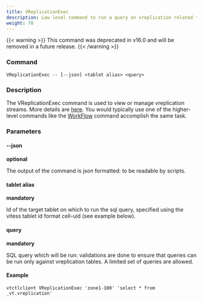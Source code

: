 ```yaml
---
title: VReplicationExec
description: Low level command to run a query on vreplication related tables
weight: 70
---
```


{{< warning >}}
This command was deprecated in v16.0 and will be removed in a future release.
{{< /warning >}}

### Command

```
VReplicationExec -- [--json] <tablet alias> <query>
```

### Description

The VReplicationExec command is used to view or manage vreplication streams. More details are [here](../vreplication#exec). You would typically use one of the higher-level commands like the [WorkFlow](../workflow) command accomplish the same task.

### Parameters

#### --json
**optional**

<div class="cmd">
The output of the command is json formatted: to be readable by scripts.
</div>

#### tablet alias
**mandatory**

<div class="cmd">
Id of the target tablet on which to run the sql query, specified using the vitess tablet id format
cell-uid (see example below).
</div>

#### query
**mandatory**

<div class="cmd">
SQL query which will be run: validations are done to ensure that queries can be run only against vreplication tables.
A limited set of queries are allowed.
</div>

#### Example
```
vtctlclient VReplicationExec 'zone1-100' 'select * from _vt.vreplication'
```
